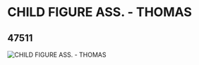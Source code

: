 # CHILD FIGURE ASS.  - THOMAS
## 47511
![CHILD FIGURE ASS.  - THOMAS](https://lc-www-live-s.legocdn.com/media/bricks/5/2/4651115.jpg)